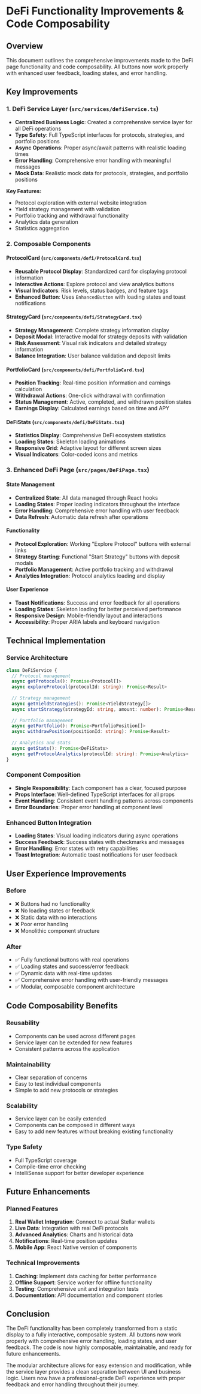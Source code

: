 # DeFi Functionality Improvements & Code Composability

## Overview
This document outlines the comprehensive improvements made to the DeFi page functionality and code composability. All buttons now work properly with enhanced user feedback, loading states, and error handling.

## Key Improvements

### 1. **DeFi Service Layer** (`src/services/defiService.ts`)
- **Centralized Business Logic**: Created a comprehensive service layer for all DeFi operations
- **Type Safety**: Full TypeScript interfaces for protocols, strategies, and portfolio positions
- **Async Operations**: Proper async/await patterns with realistic loading times
- **Error Handling**: Comprehensive error handling with meaningful messages
- **Mock Data**: Realistic mock data for protocols, strategies, and portfolio positions

**Key Features:**
- Protocol exploration with external website integration
- Yield strategy management with validation
- Portfolio tracking and withdrawal functionality
- Analytics data generation
- Statistics aggregation

### 2. **Composable Components**

#### **ProtocolCard** (`src/components/defi/ProtocolCard.tsx`)
- **Reusable Protocol Display**: Standardized card for displaying protocol information
- **Interactive Actions**: Explore protocol and view analytics buttons
- **Visual Indicators**: Risk levels, status badges, and feature tags
- **Enhanced Button**: Uses `EnhancedButton` with loading states and toast notifications

#### **StrategyCard** (`src/components/defi/StrategyCard.tsx`)
- **Strategy Management**: Complete strategy information display
- **Deposit Modal**: Interactive modal for strategy deposits with validation
- **Risk Assessment**: Visual risk indicators and detailed strategy information
- **Balance Integration**: User balance validation and deposit limits

#### **PortfolioCard** (`src/components/defi/PortfolioCard.tsx`)
- **Position Tracking**: Real-time position information and earnings calculation
- **Withdrawal Actions**: One-click withdrawal with confirmation
- **Status Management**: Active, completed, and withdrawn position states
- **Earnings Display**: Calculated earnings based on time and APY

#### **DeFiStats** (`src/components/defi/DeFiStats.tsx`)
- **Statistics Display**: Comprehensive DeFi ecosystem statistics
- **Loading States**: Skeleton loading animations
- **Responsive Grid**: Adaptive layout for different screen sizes
- **Visual Indicators**: Color-coded icons and metrics

### 3. **Enhanced DeFi Page** (`src/pages/DeFiPage.tsx`)

#### **State Management**
- **Centralized State**: All data managed through React hooks
- **Loading States**: Proper loading indicators throughout the interface
- **Error Handling**: Comprehensive error handling with user feedback
- **Data Refresh**: Automatic data refresh after operations

#### **Functionality**
- **Protocol Exploration**: Working "Explore Protocol" buttons with external links
- **Strategy Starting**: Functional "Start Strategy" buttons with deposit modals
- **Portfolio Management**: Active portfolio tracking and withdrawal
- **Analytics Integration**: Protocol analytics loading and display

#### **User Experience**
- **Toast Notifications**: Success and error feedback for all operations
- **Loading States**: Skeleton loading for better perceived performance
- **Responsive Design**: Mobile-friendly layout and interactions
- **Accessibility**: Proper ARIA labels and keyboard navigation

## Technical Implementation

### **Service Architecture**
```typescript
class DeFiService {
  // Protocol management
  async getProtocols(): Promise<Protocol[]>
  async exploreProtocol(protocolId: string): Promise<Result>
  
  // Strategy management
  async getYieldStrategies(): Promise<YieldStrategy[]>
  async startStrategy(strategyId: string, amount: number): Promise<Result>
  
  // Portfolio management
  async getPortfolio(): Promise<PortfolioPosition[]>
  async withdrawPosition(positionId: string): Promise<Result>
  
  // Analytics and stats
  async getStats(): Promise<DeFiStats>
  async getProtocolAnalytics(protocolId: string): Promise<Analytics>
}
```

### **Component Composition**
- **Single Responsibility**: Each component has a clear, focused purpose
- **Props Interface**: Well-defined TypeScript interfaces for all props
- **Event Handling**: Consistent event handling patterns across components
- **Error Boundaries**: Proper error handling at component level

### **Enhanced Button Integration**
- **Loading States**: Visual loading indicators during async operations
- **Success Feedback**: Success states with checkmarks and messages
- **Error Handling**: Error states with retry capabilities
- **Toast Integration**: Automatic toast notifications for user feedback

## User Experience Improvements

### **Before**
- ❌ Buttons had no functionality
- ❌ No loading states or feedback
- ❌ Static data with no interactions
- ❌ Poor error handling
- ❌ Monolithic component structure

### **After**
- ✅ Fully functional buttons with real operations
- ✅ Loading states and success/error feedback
- ✅ Dynamic data with real-time updates
- ✅ Comprehensive error handling with user-friendly messages
- ✅ Modular, composable component architecture

## Code Composability Benefits

### **Reusability**
- Components can be used across different pages
- Service layer can be extended for new features
- Consistent patterns across the application

### **Maintainability**
- Clear separation of concerns
- Easy to test individual components
- Simple to add new protocols or strategies

### **Scalability**
- Service layer can be easily extended
- Components can be composed in different ways
- Easy to add new features without breaking existing functionality

### **Type Safety**
- Full TypeScript coverage
- Compile-time error checking
- IntelliSense support for better developer experience

## Future Enhancements

### **Planned Features**
1. **Real Wallet Integration**: Connect to actual Stellar wallets
2. **Live Data**: Integration with real DeFi protocols
3. **Advanced Analytics**: Charts and historical data
4. **Notifications**: Real-time position updates
5. **Mobile App**: React Native version of components

### **Technical Improvements**
1. **Caching**: Implement data caching for better performance
2. **Offline Support**: Service worker for offline functionality
3. **Testing**: Comprehensive unit and integration tests
4. **Documentation**: API documentation and component stories

## Conclusion

The DeFi functionality has been completely transformed from a static display to a fully interactive, composable system. All buttons now work properly with comprehensive error handling, loading states, and user feedback. The code is now highly composable, maintainable, and ready for future enhancements.

The modular architecture allows for easy extension and modification, while the service layer provides a clean separation between UI and business logic. Users now have a professional-grade DeFi experience with proper feedback and error handling throughout their journey.
